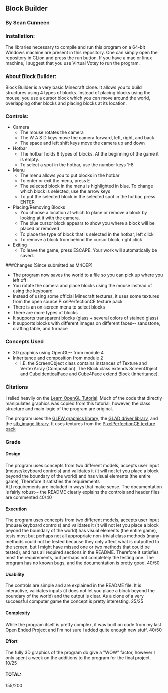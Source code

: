 ## Block Builder
### By Sean Cunneen

### Installation:
The libraries necessary to compile and run this program on a 64-bit Windows machine are
present in this repository. One can simply open the repository in CLion and press
the run button. If you have a mac or linux machine, I suggest that you use Virtual Votey
to run the program.

### About Block Builder:
Block Builder is a very basic Minecraft clone. It allows you to build structures 
using 4 types of blocks. Instead of placing blocks using the mouse, you use a cursor
block which you can move around the world, overlapping other blocks and placing blocks
at its location.
### Controls:
* Camera
  * The mouse rotates the camera
  * The W A S D keys move the camera forward, left, right, and back
  * The space and left shift keys move the camera up and down
* Hotbar
  * The hotbar holds 8 types of blocks. At the beginning of the game it is empty.
  * To select a spot in the hotbar, use the number keys 1-8
* Menu
  * The menu allows you to put blocks in the hotbar
  * To enter or exit the menu, press E
  * The selected block in the menu is highlighted in blue. To change which block is selected, use the arrow keys
  * To put the selected block in the selected spot in the hotbar, press ENTER
* Placing/Removing Blocks
  * You choose a location at which to place or remove a block by looking at it with the camera.
  * The blue cursor block appears to show you where a block will be placed or removed
  * To place the type of block that is selected in the hotbar, left click
  * To remove a block from behind the cursor block, right click
* Exiting
  * To leave the game, press ESCAPE. Your work will automatically be saved.
  
###Changes (Since submitted as M4OEP)
* The program now saves the world to a file so you can pick up where you left off
* You rotate the camera and place blocks using the mouse instead of using the keyboard
* Instead of using some official Minecraft textures, it uses some textures from the open source PixelPerfectionCE texture pack
* There is an on-screen menu to select blocks
* There are more types of blocks
* It supports transparent blocks (glass + several colors of stained glass)
* It supports blocks with different images on different faces-- sandstone, crafting table, and furnace

### Concepts Used
* 3D graphics using OpenGL-- from module 4
* Inheritance and composition from module 2
  * I.E. the ScreenObject class contains instances of Texture and VertexArray (Composition). The Block class extends ScreenObject and CubeIdenticalFace and Cube4Face extend Block (Inheritance).

### Citations
  I relied heavily on the [Learn OpenGL Tutorial](https://learnopengl.com). Much of the code that directly manipulates graphics
  was copied from this tutorial, however, the class structure and main logic of the program are original. 
  
The program uses the [GLFW graphics library](https://www.glfw.org/), the [GLAD driver library](https://glad.dav1d.de/), and the [stb_image library](https://github.com/nothings/stb). It uses textures from the [PixelPerfectionCE
texture pack](https://github.com/Athemis/PixelPerfectionCE)

### Grade
#### Design
The program uses concepts from two different models, accepts user input (mouse/keyboard controls) and validates it (it will not let you place a block beyond the boundary of the world)
and has visual elements (the entire game), Therefore it satisfies  the requirements  
ALl requirements are included in ways that make sense. The documentation is fairly robust-- the README clearly explains the controls and header files are commented
40/40

#### Execution
The program uses concepts from two different models, accepts user input (mouse/keyboard controls) and validates it (it
will not let you place a block beyond the boundary of the world) has visual elements (the entire game),
tests most but perhaps not all appropriate non-trivial class methods (many methods could not be tested because they only
affect what is outputted to the screen, but I might have missed one or two methods that could be tested),
and has all required sections in the README. Therefore it satisfies most the requirements, but perhaps not completely 
the testing one. The program has no known bugs, and the documentation is pretty good.
40/50

#### Usability
The controls are simple and are explained in the README file. It is interactive, validates inputs (it does not let you
place a block beyond the boundary of the world) and the output is clear. As a clone of a very successful computer game
the concept is pretty interesting. 
25/25

#### Complexity
While the program itself is pretty complex, it was built on code from my last Open Ended Project and I'm not sure I added
quite enough new stuff.
40/50

#### Effort
The fully 3D graphics of the program do give a "WOW" factor, however I only spent a week on the additions to the
program for the final project.
10/25

#### TOTAL:
155/200